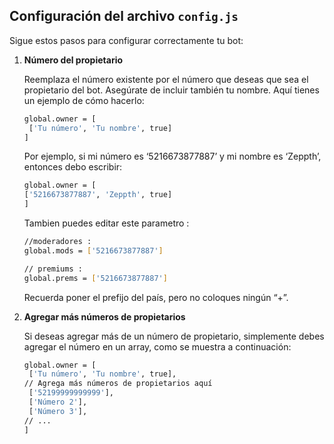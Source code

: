 ## Configuración del archivo `config.js`

Sigue estos pasos para configurar correctamente tu bot:

1. **Número del propietario**

   Reemplaza el número existente por el número que deseas que sea el propietario del bot. Asegúrate de incluir también tu nombre. Aquí tienes un ejemplo de cómo hacerlo:

   ```bash
   global.owner = [
    ['Tu número', 'Tu nombre', true]
   ]
   ```

   Por ejemplo, si mi número es ‘5216673877887’ y mi nombre es ‘Zeppth’, entonces debo escribir:
   ```bash
   global.owner = [
   ['5216673877887', 'Zeppth', true]
   ]
   ```
   Tambien puedes editar este parametro :
   ```bash
   //moderadores :
   global.mods = ['5216673877887']

   // premiums :
   global.prems = ['5216673877887']
   ```

   Recuerda poner el prefijo del país, pero no coloques ningún “+”.

3. **Agregar más números de propietarios**

   Si deseas agregar más de un número de propietario, simplemente debes agregar el número en un array, como se muestra a continuación:
   ```bash
   global.owner = [
    ['Tu número', 'Tu nombre', true],
   // Agrega más números de propietarios aquí
    ['52199999999999'],
    ['Número 2'],
    ['Número 3'],
   // ...
   ]
   ```

